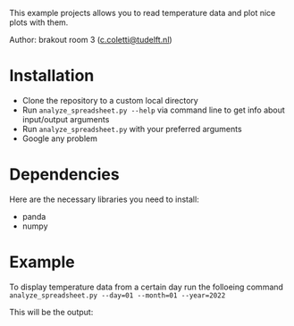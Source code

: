 This example projects allows you to read temperature data and plot nice plots with them.

Author: brakout room 3 (c.coletti@tudelft.nl)

# Installation
- Clone the repository to a custom local directory
- Run `analyze_spreadsheet.py --help` via command line to get info about input/output arguments
- Run `analyze_spreadsheet.py` with your preferred arguments
- Google any problem

# Dependencies
Here are the necessary libraries you need to install:
- panda
- numpy

# Example
To display temperature data from a certain day run the folloeing command
`analyze_spreadsheet.py --day=01 --month=01 --year=2022`

This will be the output:
